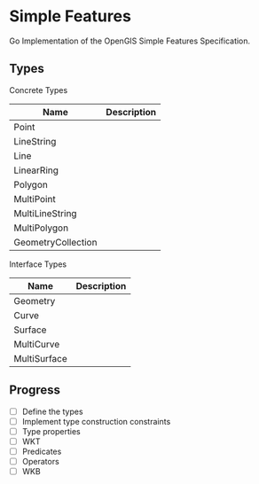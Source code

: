 # Simple Features

Go Implementation of the OpenGIS Simple Features Specification.

## Types

Concrete Types

| Name               | Description |
| ---                | ---         |
| Point              |             |
| LineString         |             |
| Line               |             |
| LinearRing         |             |
| Polygon            |             |
| MultiPoint         |             |
| MultiLineString    |             |
| MultiPolygon       |             |
| GeometryCollection |             |

Interface Types

| Name         | Description |
| ---          | ---         |
| Geometry     |             |
| Curve        |             |
| Surface      |             |
| MultiCurve   |             |
| MultiSurface |             |

## Progress

- [ ] Define the types
- [ ] Implement type construction constraints
- [ ] Type properties
- [ ] WKT
- [ ] Predicates
- [ ] Operators
- [ ] WKB

